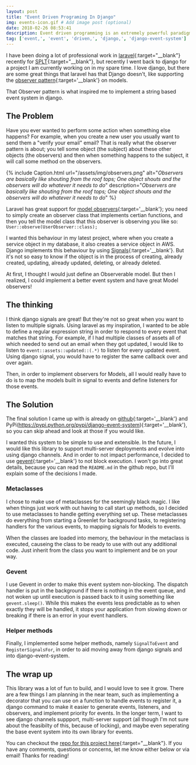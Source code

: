 ```yaml
---
layout: post
title: "Event Driven Programing In Django"
img: events-icon.gif # Add image post (optional)
date: 2018-02-26 08:53:41 
description: Event driven programming is an extremely powerful paradigm that allows you to perform some action because something else happened (the event). Django already has a rudimentary event system in its core, but it left things to be desired. Learn more about event driven programming in django and the inspiration behind django-event-system # Add post description (optional)
tag: ['event,', 'event', 'driven,', 'django,', 'django-event-system']
---
```


I have been doing a lot of professional work in [laravel](https://laravel.com/){:target="__blank"} recently for [SPLT](http://splt.io/){:target="__blank"}, but recently I went back to django for a project I am currently working on in my spare time. I love django, but there are some great things that laravel has that Django doesn't, like supporting the [observer pattern](https://en.wikipedia.org/wiki/Observer_pattern){:target='__blank'} on models.

That Observer pattern is what inspired me to implement a string based event system in django. 

## The Problem
Have you ever wanted to perform some action when something else happens? For example, when you create a new user you usually want to send them a "verify your email" email? That is really what the observer pattern is about; you tell some object (the subject) about these other objects (the observers) and then when something happens to the subject, it will call some method on the observers. 

{% include Caption.html url="/assets/img/observers.png" alt="*Observers are basically like shouting from the roof tops; One object shouts and the observers will do whatever it needs to do*" description="*Observers are basically like shouting from the roof tops; One object shouts and the observers will do whatever it needs to do*" %}

Laravel has great support for [model observers](https://laravel.com/docs/5.6/eloquent#observers){:target='__blank'}; you need to simply create an observer class that implements certian functions, and then you tell the model class that this observer is observing you like so: `User::observe(UserObserver::class);`

I wanted this behaviour in my latest project, where when you create a service object in my database, it also creates a service object in AWS. Django implements this behaviour by using [Signals](https://docs.djangoproject.com/en/2.0/topics/signals/){:target='__blank'}. But it's not so easy to know if the object is in the process of creating, already created, updating, already updated, deleting, or already deleted. 

At first, I thought I would just define an Observerable model. But then I realized, I could implement a better event system and have great Model observers!

## The thinking
I think django signals are great! But they're not so great when you want to listen to multiple signals. Using laravel as my inspiration, I wanted to be able to define a regular expression string in order to respond to every event that matches that string. For example, if I had multiple classes of assets all of which needed to send out an email when they got updated, I would like to listen to `event::assets::updated::(.*)` to listen for every updated event. Using django signal, you would have to register the same callback over and over again. 

Then, in order to implement observers for Models, all I would really have to do is to map the models built in signal to events and define listeners for those events. 

## The Solution
The final solution I came up with is already on [github](https://github.com/radding/django-event-system){:target='__blank'} and PyPi(https://pypi.python.org/pypi/django-event-system){:target='__blank'}, so you can skip ahead and look at those if you would like. 

I wanted this system to be simple to use and extensible. In the future, I would like this library to support multi-server deployments and evolve into using django channels. And in order to not impact performance, I decided to use [gevent]('http://www.gevent.org/'){:target='__blank'} to not block execution. I won't go into great details, because you can read the `README.md` in the github repo, but I'll explain some of the decisions I made.

### Metaclasses
I chose to make use of metaclasses for the seemingly black magic. I like when things just work with out having to call start up methods, so I decided to use metaclasses to handle getting everything set up. These metaclasses do everything from starting a Greenlet for background tasks, to registering handlers for the various events, to mapping signals for Models to events.

When the classes are loaded into memory, the behaviour in the metaclass is executed, causeing the class to be ready to use with out any additional code. Just inherit from the class you want to implement and be on your way.

### Gevent
I use Gevent in order to make this event system non-blocking. The dispatch handler is put in the background if there is nothing in the event queue, and not woken up until execution is passed back to it using something like `gevent.sleep()`. While this makes the events less predictable as to when exactly they will be handled, it stops your application from slowing down or breaking if there is an error in your event handlers. 

### Helper methods
Finally, I implemented some helper methods, namely `SignalToEvent` and `RegisterSignalsFor`, in order to aid moving away from django signals and into django-event-system.

## The wrap up
This library was a lot of fun to build, and I would love to see it grow. There are a few things I am planning in the near team, such as implementing a decorator that you can use on a function to handle events to register it, a django command to make it easier to generate events, listeners, and observers, and implement priority for events. In the longer term, I want to see django channels suppport, multi-server support (all though I'm not sure about the feasibilty of this, because of locking), and maybe even seperating the base event system into its own library for events.

You can checkout the [repo for this project here](https://github.com/radding/django-event-system){:target="__blank"}. If you have any comments, questions or concerns, let me know either below or via email! Thanks for reading!
